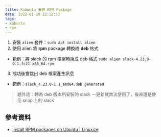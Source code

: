 ```yaml
---
title: Kubuntu 安裝 RPM Package
date: 2022-01-19 22:12:53
tags:
- kubuntu
- rpm
---
```


1. 安裝 `alien` 套件：`sudo apt install alien`
2. 使用 alien 將 **rpm** package 轉換成 **deb** 格式
  - 範例：將 slack 的 rpm 檔案轉換成 deb 格式 `sudo alien slack-4.23.0-0.1.fc21.x86_64.rpm`
3. 成功後會跳出 deb 檔案產生訊息
  - 範例：`slack_4.23.0-1.1_amd64.deb generated`

> 題外話：轉為 deb 版本所安裝的 slack 一更新就無法使用了，後來還是使用 snap 上的 slack

## 參考資料
- [Install RPM packages on Ubuntu | Linuxize](https://linuxize.com/post/install-rpm-packages-on-ubuntu/)
